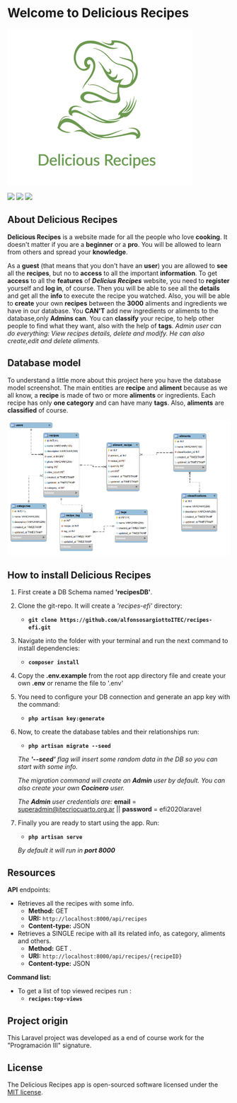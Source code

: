 # Welcome to Delicious Recipes

![Delicious_Recipes](https://github.com/alfonsosargiottoITEC/recipes-efi/blob/master/public/images/logoDR.png)



<a href="#"><img src="https://img.shields.io/badge/license-MIT-green"></a>
<a href="#"><img src="https://img.shields.io/badge/php-^7.4.3-blue"></a>
<a href="#"><img src="https://img.shields.io/badge/laravel-^7.29-red"></a>


## About Delicious Recipes
**Delicious Recipes** is a website made for all the people who love **cooking**. It doesn't matter if you are a **beginner** or a **pro**. You will be allowed to learn from others and spread your **knowledge**.

As a **guest** (that means that you don't have an **user**) you are allowed to **see** all the **recipes**, but no to **access** to all the important **information**.
 To get **access** to all the **features** of _**Delicius Recipes**_ website, you need to **register** yourself and **log in**, of course. Then you will be able to see all the **details** and get all the **info** to execute the recipe you watched. Also, you will be able to **create** your own **recipes** between the **3000** aliments and ingredients we have in our database. You **CAN'T** add new ingredients or aliments to the database,only **Admins can**.
You can **classify** your recipe, to help other people to find what they want, also with the help of **tags**.
_Admin user can do everything: View recipes details, delete and modify. He can also create,edit and delete aliments._

## Database model

To understand a little more about this project here you have the database model screenshot. The main entities are **recipe** and **aliment** because as we all know, a **recipe** is made of two or more **aliments** or ingredients. 
Each recipe has only **one category** and can have many **tags**. Also, **aliments** are **classified** of course.

![Database_Model](https://github.com/alfonsosargiottoITEC/recipes-efi/blob/master/public/images/recipesDBmodel.png)


## How to install Delicious Recipes

1. First create a DB Schema named **'recipesDB'**.

2. Clone the git-repo. It will create a *'recipes-efi'* directory:
    - **`git clone https://github.com/alfonsosargiottoITEC/recipes-efi.git`**

3. Navigate into the folder with your terminal and run the next command to install dependencies:
   - **`composer install`**

4. Copy the **.env.example** from the root app directory file and create your own **.env** or rename the file to '.env'

5. You need to configure your DB connection and generate an app key with the command:
    - **`php artisan key:generate`**
6. Now, to create the database tables and their relationships run:
    - **`php artisan migrate --seed`**  
    
    _The **'--seed'** flag will insert some random data in the DB so you can start with some info._

    _The migration command will create an **Admin** user by default. You can also create your own **Cocinero** user._

    _The **Admin** user credentials are:_  **email** = superadmin@itecriocuarto.org.ar  ||  **password** = efi2020laravel


7. Finally you are ready to start using the app. Run: 
    - **`php artisan serve`**

    _By default it will run in **port 8000**_
 


## Resources

**API** endpoints:

- Retrieves all the recipes with some info.
  - **Method:** GET
  - **URI:** `http://localhost:8000/api/recipes`
  - **Content-type:** JSON  
- Retrieves a SINGLE recipe with all its related info, as category, aliments and others.
  - **Method:** GET .
  - **URI:** `http://localhost:8000/api/recipes/{recipeID}`
  - **Content-type:** JSON  


**Command list:**  

- To get a list of top viewed recipes run :  
  - **`recipes:top-views`**

## Project origin
This Laravel project was developed as a end of course work for the "Programación III" signature.


## License

The Delicious Recipes app is open-sourced software licensed under the [MIT license](https://opensource.org/licenses/MIT).
